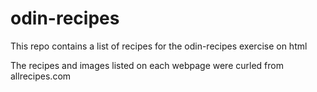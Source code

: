 # odin-recipes

This repo contains a list of recipes for the odin-recipes exercise on html

The recipes and images listed on each webpage were curled from allrecipes.com